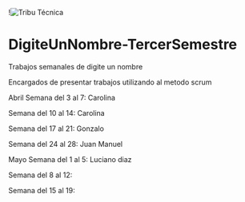 !![Tribu Técnica](https://user-images.githubusercontent.com/112590235/233066471-600d8035-3cee-4cc6-998f-ebd7bcfb8244.jpg)






# DigiteUnNombre-TercerSemestre

Trabajos semanales de digite un nombre

Encargados de presentar trabajos utilizando al metodo scrum

Abril Semana del 3 al 7: Carolina

Semana del 10 al 14: Carolina 

Semana del 17 al 21: Gonzalo

Semana del 24 al 28: Juan Manuel

Mayo Semana del 1 al 5: Luciano diaz

Semana del 8 al 12:

Semana del 15 al 19:



